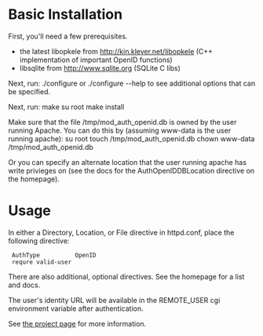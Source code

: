# Basic Installation

First, you'll need a few prerequisites.

 * the latest libopkele from http://kin.klever.net/libopkele (C++ implementation of important OpenID functions)
 * libsqlite from http://www.sqlite.org (SQLite C libs)

Next, run:
     ./configure
or 
     ./configure --help
to see additional options that can be specified.

Next, run:
     make
     su root
     make install

Make sure that the file /tmp/mod_auth_openid.db is owned by the user running Apache.
You can do this by (assuming www-data is the user running apache):
     su root
     touch /tmp/mod_auth_openid.db
     chown www-data /tmp/mod_auth_openid.db

Or you can specify an alternate location that the user running apache has write 
privieges on (see the docs for the AuthOpenIDDBLocation directive on the homepage).


# Usage
In either a Directory, Location, or File directive in httpd.conf, place the following directive:

     AuthType	       OpenID
     requre valid-user

There are also additional, optional directives.  See the homepage for a list and docs.

The user's identity URL will be available in the REMOTE_USER cgi environment variable after 
authentication.

See [the project page](http://findingscience.com/mod_auth_openid) for more information.


